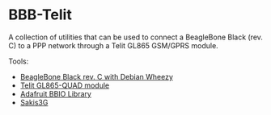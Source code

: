 BBB-Telit
=========

A collection of utilities that can be used to connect a BeagleBone Black (rev. C) to a PPP network through a Telit GL865 GSM/GPRS module.

Tools:
* [BeagleBone Black rev. C with Debian Wheezy](http://beagleboard.org/black)
* [Telit GL865-QUAD module](http://www.telit.com/products/product-service-selector/product-service-selector/show/product/gl865-quad/)
* [Adafruit BBIO Library](https://github.com/adafruit/adafruit-beaglebone-io-python)
* [Sakis3G](https://github.com/RadiusNetworks/sakis3g)
